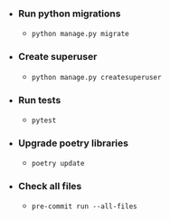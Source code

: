 
- ### Run python migrations

  - `python manage.py migrate`

- ### Create superuser

  - `python manage.py createsuperuser`

- ### Run tests

   - `pytest`

- ### Upgrade poetry libraries

   - `poetry update`

- ### Check all files

  - `pre-commit run --all-files`
